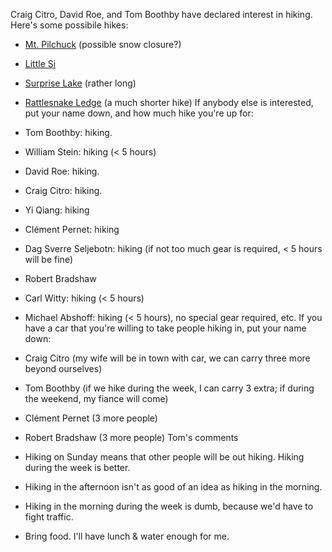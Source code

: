 
Craig Citro, David Roe, and Tom Boothby have declared interest in hiking.  Here's some possibile hikes: 

* <a class="http" href="http://www.localhikes.com/Hikes/MountPilchuck_7602.asp">Mt. Pilchuck</a> (possible snow closure?) 
* <a class="http" href="http://www.washingtonhikes.com/2003/littlesi/">Little Si</a> 
* <a class="http" href="http://www.wta.org/~wta/cgi-bin/wtaweb.pl?3+tg+fetch+english+1112">Surprise Lake</a> (rather long) 
* <a class="http" href="http://en.wikipedia.org/wiki/Rattlesnake_Ridge">Rattlesnake Ledge</a> (a much shorter hike) 
If anybody else is interested, put your name down, and how much hike you're up for: 

* Tom Boothby: hiking. 
* William Stein: hiking  (< 5 hours) 
* David Roe: hiking. 
* Craig Citro: hiking.  
* Yi Qiang: hiking  
* Clément Pernet: hiking 
* Dag Sverre Seljebotn: hiking (if not too much gear is required, < 5 hours will be fine) 
* Robert Bradshaw 
* Carl Witty: hiking  (< 5 hours) 
* Michael Abshoff: hiking  (< 5 hours), no special gear required, etc. 
If you have a car that you're willing to take people hiking in, put your name down: 

* Craig Citro (my wife will be in town with car, we can carry three more beyond ourselves) 
* Tom Boothby (if we hike during the week, I can carry 3 extra; if during the weekend, my fiance will come) 
* Clément Pernet (3 more people) 
* Robert Bradshaw (3 more people) 
Tom's comments 

* Hiking on Sunday means that other people will be out hiking.  Hiking during the week is better. 
* Hiking in the afternoon isn't as good of an idea as hiking in the morning. 
* Hiking in the morning during the week is dumb, because we'd have to fight traffic. 
* Bring food.  I'll have lunch & water enough for me. 